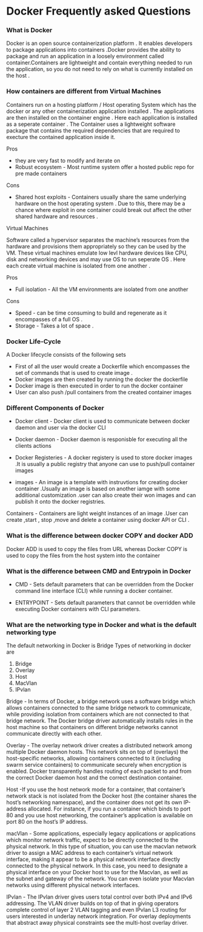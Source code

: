 # Docker Frequently asked Questions

### What is Docker

 Docker is an open source containerization platform . It enables developers to package applications into containers .Docker provides the ability to package and run an application in a loosely environment called container.Containers are lightweight and contain everything needed to run the application, so you do not need to rely on what is currently installed on the host .


### How containers are different from Virtual Machines

Containers run on a hosting platform / Host operating System which has the docker or any other containerization application installed . The applications are then installed on the container engine . Here each application is installed as a seperate container . The Container uses a lightweight software package that contains the required dependencies that are required to execture the contained application inside it. 

Pros
- they are very fast to modify and iterate on
- Robust ecosystem - Most runtime system offer a hosted public repo for pre made containers

Cons
- Shared host exploits - Containers usually share the same underlying hardware on the host operating system . Due to this, there may be a chance where exploit in one container could break out affect the other shared hardware and resources .


Virtual Machines 

Software called a hypervisor separates the machine’s resources from the hardware and provisions them appropriately so they can be used by the VM. These virtual machines emulate low levl hardware devices like CPU, disk and networking devices and may use OS to run seperate OS . Here each create virtual machine is isolated from one another . 

Pros
- Full isolation - All the VM environments are isolated from one another 

Cons
- Speed - can be time consuming to build and regenerate as it encompasses of a full OS . 
- Storage - Takes a lot of space .


### Docker Life-Cycle

A Docker lifecycle consists of the following sets 

- First of all the user would create a Dockerfile which encompasses the set of commands that is used to create image .
- Docker images are then created by running the docker the dockerfile
- Docker image is then executed in order to run the docker container
- User can also push /pull containers from the created container images 


### Different Components of Docker

- Docker client - Docker client is used to communicate between docker daemon and user via the docker CLI

- Docker daemon - Docker daemon is responisble for executing all the clients actions

- Docker Registeries - A docker registery is used to store docker images .It is usually a public registry that anyone can use to push/pull container images

- images - An image is a template with instruvtions for creating docker container .Usually  an image is based on another iamge with some additional customization .user can also create their won images and can publish it onto the docker registries.

Containers - Containers are light weight instances of an image .User can create ,start , stop ,move and delete a container using docker API or CLI .

### What is the difference between docker COPY and docker ADD

Docker ADD is used to copy the files from URL whereas Docker COPY is used to copy the files from the host system into the container


### What is the difference between CMD and Entrypoin in Docker

- CMD - Sets default parameters that can be overridden from the Docker command line interface (CLI) while running a docker container.

- ENTRYPOINT -  Sets default parameters that cannot be overridden while executing Docker containers with CLI parameters.


### What are the networking type in Docker and what is the default networking type

The default networking in Docker is Bridge 
Types of networking in docker are 
1. Bridge 
2. Overlay
3. Host
4. MacVlan
5. IPvlan

Bridge - In terms of Docker, a bridge network uses a software bridge which allows containers connected to the same bridge network to communicate, while providing isolation from containers which are not connected to that bridge network. The Docker bridge driver automatically installs rules in the host machine so that containers on different bridge networks cannot communicate directly with each other.

Overlay - The overlay network driver creates a distributed network among multiple Docker daemon hosts. This network sits on top of (overlays) the host-specific networks, allowing containers connected to it (including swarm service containers) to communicate securely when encryption is enabled. Docker transparently handles routing of each packet to and from the correct Docker daemon host and the correct destination container.

Host -If you use the host network mode for a container, that container’s network stack is not isolated from the Docker host (the container shares the host’s networking namespace), and the container does not get its own IP-address allocated. For instance, if you run a container which binds to port 80 and you use host networking, the container’s application is available on port 80 on the host’s IP address.

macVlan - Some applications, especially legacy applications or applications which monitor network traffic, expect to be directly connected to the physical network. In this type of situation, you can use the macvlan network driver to assign a MAC address to each container’s virtual network interface, making it appear to be a physical network interface directly connected to the physical network. In this case, you need to designate a physical interface on your Docker host to use for the Macvlan, as well as the subnet and gateway of the network. You can even isolate your Macvlan networks using different physical network interfaces.

IPvlan - The IPvlan driver gives users total control over both IPv4 and IPv6 addressing. The VLAN driver builds on top of that in giving operators complete control of layer 2 VLAN tagging and even IPvlan L3 routing for users interested in underlay network integration. For overlay deployments that abstract away physical constraints see the multi-host overlay driver.

